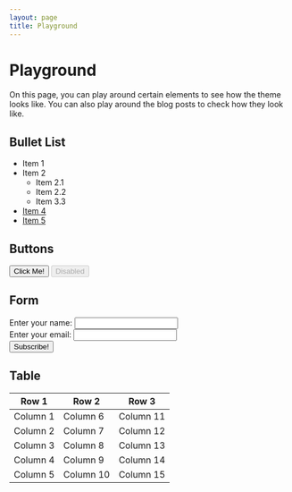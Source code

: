 ```yaml
---
layout: page
title: Playground
---
```


# Playground
On this page, you can play around certain elements to see
how the theme looks like. You can also play around the
blog posts to check how they look like.

## Bullet List
- Item 1
- Item 2
  - Item 2.1
  - Item 2.2
  - Item 3.3
- [Item 4](#bullet-list)
- [Item 5](#bullet-list)

## Buttons
<button>Click Me!</button>
<button disabled>Disabled</button>

## Form
<form method="get">
  <div>
    <label for="name">Enter your name: </label>
    <input type="text" name="name" id="name" required />
  </div>
  <div>
    <label for="email">Enter your email: </label>
    <input type="email" name="email" id="email" required />
  </div>
  <input type="submit" value="Subscribe!" />
</form>

## Table

| Row 1          | Row 2          | Row 3      |
| -------------- | -------------- | ---------- |
| Column 1       | Column 6       | Column 11  |
| Column 2       | Column 7       | Column 12  |
| Column 3       | Column 8       | Column 13  |
| Column 4       | Column 9       | Column 14  |
| Column 5       | Column 10      | Column 15  |
